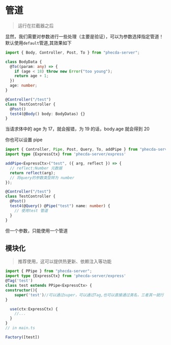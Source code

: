 # 管道
> 运行在拦截器之后

显然，我们需要对参数进行一些处理（主要是验证），可以为参数选择指定管道！
默认使用`default`管道,其效果如下

```ts
import { Body, Controller, Post, To } from "phecda-server";

class BodyData {
  @To((param: any) => {
    if (age < 18) throw new Error("too young");
    return age + 1;
  })
  age: number;
}

@Controller("/test")
class TestController {
  @Post()
  test4(@Body() body: BodyDatas) {}
}
```

当请求体中的 age 为 17，就会报错，为 19 的话，body.age 就会得到 20

你也可以设置 pipe

```ts
import { Controller, Pipe, Post, Query, To, addPipe } from "phecda-server";
import type {ExpressCtx} from 'phecda-server/express'

addPipe<ExpressCtx>("test", ({ arg, reflect }) => {
  // reflect:Number 元数据
  return reflect(arg);
  // 将query的参数类型转为 number
});

@Controller("/test")
class TestController {
  @Post()
  test4(@Query() @Pipe("test") name: number) {
    // 使用test 管道
  }
}
```

但一个参数，只能使用一个管道

## 模块化

> 推荐使用，这可以提供热更新、依赖注入等功能

```ts
import { PPipe } from "phecda-server";
import type {ExpressCtx} from 'phecda-server/express'
@Tag('test')
class test extends PPipe<ExpressCtx> {
constructor(){
    super('test')//可以通过super，可以通过Tag,也可以直接通过类名，三者其一就行
}

  use(ctx:ExpressCtx) {
    //...
  }
}
// in main.ts

Factory([test])

```
